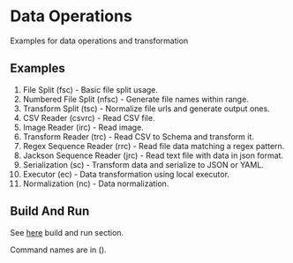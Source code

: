 # Data Operations

Examples for data operations and transformation

## Examples

1. File Split (fsc) - Basic file split usage.
2. Numbered File Split (nfsc) - Generate file names within range.
3. Transform Split (tsc) - Normalize file urls and generate output ones.
4. CSV Reader (csvrc) - Read CSV file.
5. Image Reader (irc) - Read image.
6. Transform Reader (trc) - Read CSV to Schema and transform it.
7. Regex Sequence Reader (rrc) - Read file data matching a regex pattern.
8. Jackson Sequence Reader (jrc) - Read text file with data in json format.
9. Serialization (sc) - Transform data and serialize to JSON or YAML.
10. Executor (ec) - Data transformation using local executor.
11. Normalization (nc) - Data normalization.

## Build And Run

See [here](../README.md) build and run section.

Command names are in ().
